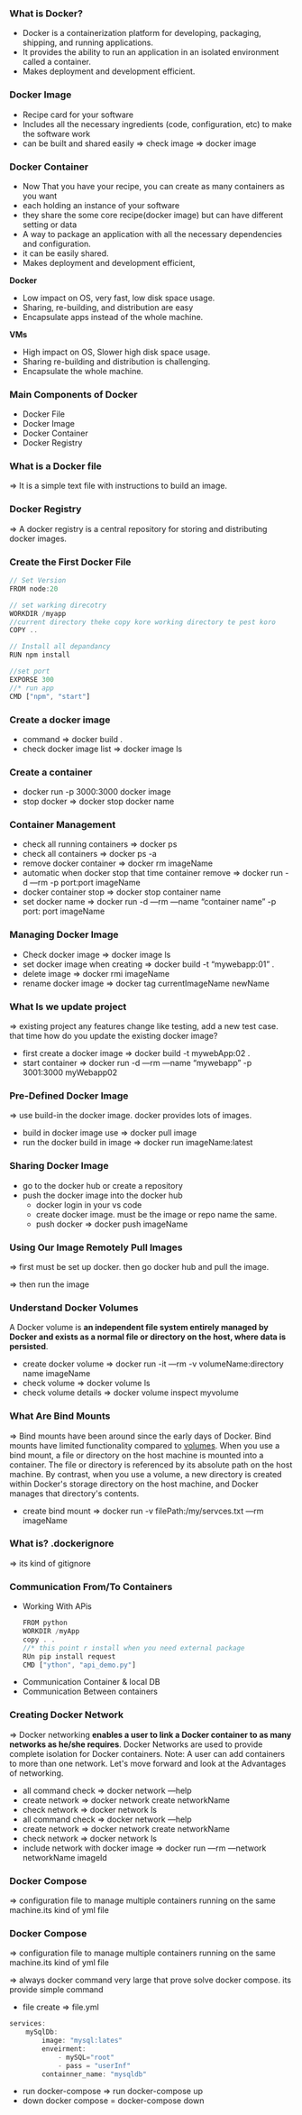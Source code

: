 ### What is Docker?

- Docker is a containerization platform for developing, packaging, shipping, and running applications.
- It provides the ability to run an application in an isolated environment called a container.
- Makes deployment and development efficient.

### Docker Image

- Recipe card for your software
- Includes all the necessary ingredients (code, configuration, etc) to make the software work
- can be built and shared easily
  ⇒ check image ⇒ docker image

### Docker Container

- Now That you have your recipe, you can create as many containers as you want
- each holding an instance of your software
- they share the some core recipe(docker image) but can have different setting or data
- A way to package an application with all the necessary dependencies and configuration.
- it can be easily shared.
- Makes deployment and development efficient,

**Docker**

- Low impact on OS, very fast, low disk space usage.
- Sharing, re-building, and distribution are easy
- Encapsulate apps instead of the whole machine.

**VMs**

- High impact on OS, Slower high disk space usage.
- Sharing re-building and distribution is challenging.
- Encapsulate the whole machine.

### Main Components of Docker

- Docker File
- Docker Image
- Docker Container
- Docker Registry

### What is a Docker file

⇒ It is a simple text file with instructions to build an image.

### Docker Registry

⇒ A docker registry is a central repository for storing and distributing docker images.

### Create the First Docker File

```jsx
// Set Version
FROM node:20

// set warking direcotry
WORKDIR /myapp
//current directory theke copy kore working directory te pest koro
COPY ..

// Install all depandancy
RUN npm install

//set port
EXPORSE 300
//* run app
CMD ["npm", "start"]
```

### Create a docker image

- command ⇒ docker build .
- check docker image list ⇒ docker image ls

### Create a container

- docker run -p 3000:3000 docker image
- stop docker ⇒ docker stop docker name

### Container Management

- check all running containers ⇒ docker ps
- check all containers ⇒ docker ps -a
- remove docker container ⇒ docker rm imageName
- automatic when docker stop that time container remove ⇒ docker run -d —rm -p port:port imageName
- docker container stop ⇒ docker stop container name
- set docker name ⇒ docker run -d —rm —name “container name” -p port: port imageName

### Managing Docker Image

- Check docker image ⇒ docker image ls
- set docker image when creating ⇒ docker build -t “mywebapp:01” .
- delete image ⇒ docker rmi imageName
- rename docker image ⇒ docker tag currentImageName newName

### What Is we update project

⇒ existing project any features change like testing, add a new test case. that time how do you update the existing docker image?

- first create a docker image ⇒ docker build -t mywebApp:02 .
- start container ⇒ docker run -d —rm —name “mywebapp” -p 3001:3000 myWebapp02

### Pre-Defined Docker Image

⇒ use build-in the docker image. docker provides lots of images.

- build in docker image use ⇒ docker pull image
- run the docker build in image ⇒ docker run imageName:latest

### Sharing Docker Image

- go to the docker hub or create a repository
- push the docker image into the docker hub
  - docker login in your vs code
  - create docker image. must be the image or repo name the same.
  - push docker ⇒ docker push imageName

### Using Our Image Remotely Pull Images

⇒ first must be set up docker. then go docker hub and pull the image.

⇒ then run the image

### Understand Docker Volumes

A Docker volume is **an independent file system entirely managed by Docker and exists as a normal file or directory on the host, where data is persisted**.

- create docker volume ⇒ docker run -it —rm -v volumeName:directory name imageName
- check volume ⇒ docker volume ls
- check volume details ⇒ docker volume inspect myvolume

### What Are Bind Mounts

⇒ Bind mounts have been around since the early days of Docker. Bind mounts have limited functionality compared to [volumes](https://docs.docker.com/engine/storage/volumes/). When you use a bind mount, a file or directory on the host machine is mounted into a container. The file or directory is referenced by its absolute path on the host machine. By contrast, when you use a volume, a new directory is created within Docker's storage directory on the host machine, and Docker manages that directory's contents.

- create bind mount ⇒ docker run -v filePath:/my/servces.txt —rm imageName

### What is? .dockerignore

⇒ its kind of gitignore

### Communication From/To Containers

- Working With APis
  ```jsx
  FROM python
  WORKDIR /myApp
  copy . .
  //* this point r install when you need external package
  RUn pip install request
  CMD ["ython", "api_demo.py"]
  ```
- Communication Container & local DB
- Communication Between containers

### Creating Docker Network

⇒ Docker networking **enables a user to link a Docker container to as many networks as he/she requires**. Docker Networks are used to provide complete isolation for Docker containers. Note: A user can add containers to more than one network. Let's move forward and look at the Advantages of networking.

- all command check ⇒ docker network —help
- create network ⇒ docker network create networkName
- check network ⇒ docker network ls
- all command check ⇒ docker network —help
- create network ⇒ docker network create networkName
- check network ⇒ docker network ls
- include network with docker image ⇒ docker run —rm —network networkName imageId

### Docker Compose

⇒ configuration file to manage multiple containers running on the same machine.its kind of yml file

### Docker Compose

⇒ configuration file to manage multiple containers running on the same machine.its kind of yml file

⇒ always docker command very large that prove solve docker compose. its provide simple command

- file create ⇒ file.yml

```jsx
services:
	mySqlDb:
		image: "mysql:lates"
		enveirment:
			- mySQL="root"
			- pass = "userInf"
		containner_name: "mysqldb"
```

- run docker-compose ⇒ run docker-compose up
- down docker compose = docker-compose down

